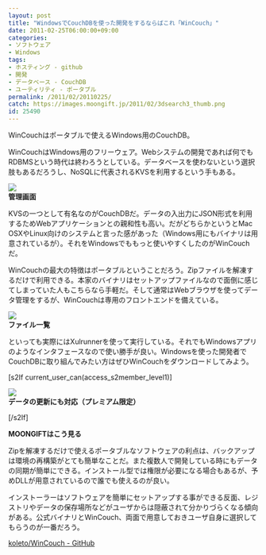 ```yaml
---
layout: post
title: "WindowsでCouchDBを使った開発をするならばこれ「WinCouch」"
date: 2011-02-25T06:00:00+09:00
categories:
- ソフトウェア
- Windows
tags: 
- ホスティング - github
- 開発
- データベース - CouchDB
- ユーティリティ - ポータブル
permalink: /2011/02/20110225/
catch: https://images.moongift.jp/2011/02/3dsearch3_thumb.png
id: 25490
---
```

WinCouchはポータブルで使えるWindows用のCouchDB。

  

WinCouchはWindows用のフリーウェア。Webシステムの開発であれば何でもRDBMSという時代は終わろうとしている。データベースを使わないという選択肢もあるだろうし、NoSQLに代表されるKVSを利用するという手もある。

  

![](https://images.moongift.jp/2011/02/3dsearch1_thumb.png)  
**管理画面**

  

KVSの一つとして有名なのがCouchDBだ。データの入出力にJSON形式を利用するためWebアプリケーションとの親和性も高い。だがどちらかというとMac OSXやLinux向けのシステムと言った感があった（Windows用にもバイナリは用意されているが）。それをWindowsでももっと使いやすくしたのがWinCouchだ。

  
<!--more-->  

WinCouchの最大の特徴はポータブルということだろう。Zipファイルを解凍するだけで利用できる。本家のバイナリはセットアップファイルなので面倒に感じてしまっていた人もこちらなら手軽だ。そして通常はWebブラウザを使ってデータ管理をするが、WinCouchは専用のフロントエンドを備えている。

  

![](https://images.moongift.jp/2011/02/3dsearch3_thumb.png)  
**ファイル一覧**

  

といっても実際にはXulrunnerを使って実行している。それでもWindowsアプリのようなインタフェースなので使い勝手が良い。Windowsを使った開発者でCouchDBに取り組んでみたい方はぜひWinCouchをダウンロードしてみよう。

  
[s2If current\_user\_can(access\_s2member\_level1)]

![](https://images.moongift.jp/2011/02/3dsearch2_thumb.png)  
**データの更新にも対応（プレミアム限定）**

[/s2If]  
  
  

**MOONGIFTはこう見る**

  

Zipを解凍するだけで使えるポータブルなソフトウェアの利点は、バックアップは環境の再構築がとても簡単なことだ。また複数人で開発している時にもデータの同期が簡単にできる。インストール型では権限が必要になる場合もあるが、予めDLLが用意されているので誰でも使えるのが良い。

  

インストーラーはソフトウェアを簡単にセットアップする事ができる反面、レジストリやデータの保存場所などがユーザからは隠蔽されて分かりづらくなる傾向がある。公式バイナリとWinCouch、両面で用意しておきユーザ自身に選択してもらうのが一番だろう。

  

[koleto/WinCouch - GitHub](https://github.com/koleto/WinCouch)

